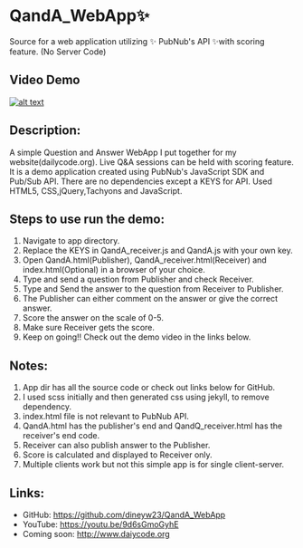 # QandA_WebApp:sparkles:
Source for a web application utilizing :sparkles: PubNub's API :sparkles:with scoring feature. (No Server Code)

## Video Demo
[![alt text](https://i.ytimg.com/vi/9d6sGmoGyhE/1.jpg?time=1484816629833)](https://youtu.be/9d6sGmoGyhE "QandA Application using PubNub's Publish/Subscribe API")

## Description:

A simple Question and Answer WebApp I put together for my website(dailycode.org). 
Live Q&A sessions can be held with scoring feature. It is a demo application created using 
PubNub's JavaScript SDK and Pub/Sub API. There are no dependencies except a KEYS for API.
Used HTML5, CSS,jQuery,Tachyons and JavaScript.

## Steps to use run the demo:

  1. Navigate to app directory.
  2. Replace the KEYS in QandA_receiver.js and QandA.js with your own key.
  3. Open QandA.html(Publisher), QandA_receiver.html(Receiver) and index.html(Optional) in a browser of your choice.
  4. Type and send a question from Publisher and check Receiver.
  5. Type and Send the answer to the question from Receiver to Publisher.
  6. The Publisher can either comment on the answer or give the correct answer.
  7. Score the answer on the scale of 0-5.
  8. Make sure Receiver gets the score.
  9. Keep on going!! Check out the demo video in the links below.

## Notes:

  1. App dir has all the source code or check out links below for GitHub.
  2. I used scss initially and then generated css using jekyll, to remove dependency.
  3. index.html file is not relevant to PubNub API.
  4. QandA.html has the publisher's end and QandQ_receiver.html has the receiver's end code. 
  5. Receiver can also publish answer to the Publisher.
  6. Score is calculated and displayed to Receiver only.
  7. Multiple clients work but not this simple app is for single client-server.

## Links:

  - GitHub: https://github.com/dineyw23/QandA_WebApp 
  - YouTube: https://youtu.be/9d6sGmoGyhE
  - Coming soon: http://www.daiycode.org
